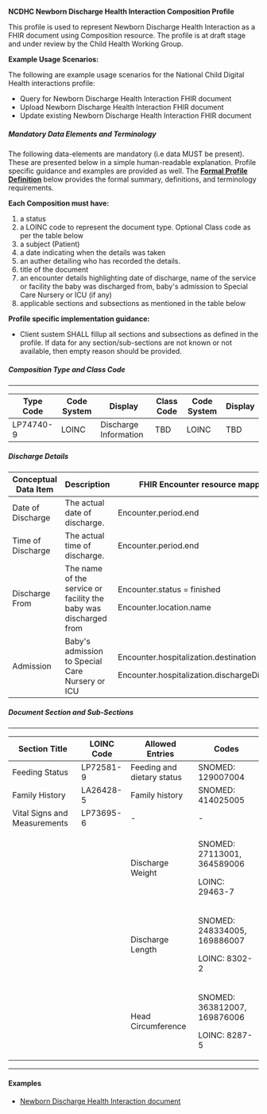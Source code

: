 **NCDHC Newborn Discharge Health Interaction Composition Profile**

This profile is used to represent Newborn Discharge Health Interaction as a FHIR document using Composition resource. The profile is at draft stage and under review by the Child Health Working Group. 

**Example Usage Scenarios:**

The following are example usage scenarios for the National Child Digital Health interactions
profile:

-   Query for Newborn Discharge Health Interaction FHIR document
-   Upload Newborn Discharge Health Interaction FHIR document
-   Update existing Newborn Discharge Health Interaction FHIR document

##### Mandatory Data Elements and Terminology


The following data-elements are mandatory (i.e data MUST be present). These are presented below in a simple human-readable explanation.  Profile specific guidance and examples are provided as well.  The [**Formal Profile Definition**](#profile) below provides the  formal summary, definitions, and  terminology requirements.  

**Each Composition must have:**

1.  a status  
1.  a LOINC code to represent the document type. Optional Class code as per the table below
1.  a subject (Patient)
1.  a date indicating when the details was taken
1.	an auther detailing who has recorded the details.
1.  title of the document
1.  an encounter details highlighting date of discharge, name of the service or facility the baby was discharged from, baby's admission to Special Care Nursery or ICU  (if any)
1.  applicable sections and subsections as mentioned in the table below

**Profile specific implementation guidance:**

* Client sustem SHALL fillup all sections and subsections as defined in the profile. If data for any section/sub-sections are not known or not available, then empty reason should be provided.


##### Composition Type and Class Code
---

<table class="grid">
  <thead>
    <tr>
      <th>Type Code</th>
      <th>Code System</th>
      <th>Display</th>
      <th>Class Code</th>
	  <th>Code System</th>
	  <th>Display</th>
    </tr>
  </thead>
  <tbody>
    <tr>
      <td>LP74740-9</td>
      <td>LOINC</td>
      <td>Discharge Information</td>
      <td>TBD</td>
	  <td>LOINC</td>
	  <td>TBD</td>
    </tr>
  </tbody>
</table>

##### Discharge Details

<table class="grid">
  <thead>
    <tr>
      <th>Conceptual Data Item</th>
	  <th>Description</th>	  
	  <th>FHIR Encounter resource mapping</th>	
    </tr>
  </thead>
  <tbody>
    <tr>
	<td>Date of Discharge</td>
	<td>The actual date of discharge.</td>
	<td>Encounter.period.end</td>
	</tr>
	<tr>
	<td>Time of Discharge</td>
	<td>The actual time of discharge.</td>
	<td>Encounter.period.end</td>
	</tr>
	<tr>
	<td>Discharge From</td>
	<td>The name of the service or facility the baby was discharged from&nbsp;</td>
	<td>
	<p>Encounter.status = finished</p>
	<p>Encounter.location.name</p>
	</td>
	</tr>
	<tr>
	<td>Admission</td>
	<td>Baby's admission to Special Care Nursery or ICU</td>
	<td>
	<p>Encounter.hospitalization.destination</p>
	<p>Encounter.hospitalization.dischargeDisposition</p>
	</td>
	</tr>	
	<tr></tr>
  </tbody>
</table>

##### Document Section and Sub-Sections
---

<table class="grid">
  <thead>
    <tr>
      <th>Section Title</th>
	  <th>LOINC Code</th>
		<th>Allowed Entries</th>
		<th>Codes</th>	
    </tr>
  </thead>
  <tbody>
    <tr>
      <td>Feeding Status</td>
      <td>LP72581-9</td>
      <td>Feeding and dietary status</td>
      <td>SNOMED: 129007004</td>	 
    </tr>
	<tr>
      <td>Family History</td>
      <td>LA26428-5</td>
      <td>Family history</td>
      <td>SNOMED: 414025005</td>	 
    </tr>	
	<tr>
      <td>Vital Signs and Measurements</td>
      <td>LP73695-6</td>
      <td>-</td>
      <td>-</td>	 
    </tr>
	<tr>
      <td></td>
      <td></td>
      <td>Discharge Weight</td>
      <td><p>SNOMED: 27113001, 364589006</p><p>LOINC: 29463-7</p></td>	 
    </tr>
	<tr>
      <td></td>
      <td></td>
      <td>Discharge Length</td>
      <td><p>SNOMED: 248334005, 169886007</p><p>LOINC: 8302-2</p></td>	 
    </tr>
	<tr>
      <td></td>
      <td></td>
      <td>Head Circumference</td>
      <td><p>SNOMED: 363812007, 169876006</p><p>LOINC: 8287-5</p></td>	 
    </tr>	 
  </tbody>
</table>

---



#### Examples

- [Newborn Discharge Health Interaction document](Bundle-document-dischargeHI-response-payload.html)

[Composition]: http://hl7.org.au/fhir/base2018Oct/StructureDefinition-au-composition.html
[extensible]: http://hl7.org/fhir/terminologies.html#extensible
[General Guidance Section]: definitions.html


